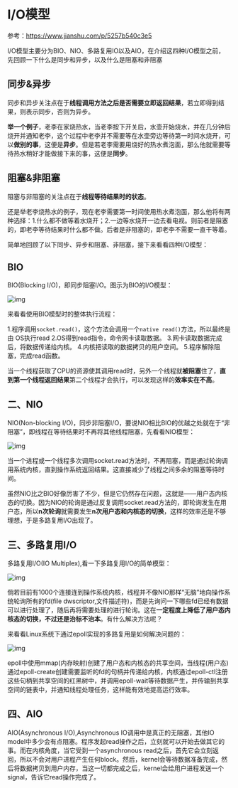 # I/O模型

参考：https://www.jianshu.com/p/5257b540c3e5

I/O模型主要分为BIO、NIO、多路复用IO以及AIO，在介绍这四种I/O模型之前，先回顾一下什么是同步和异步，以及什么是阻塞和非阻塞

## 同步&异步

同步和异步关注点在于**线程调用方法之后是否需要立即返回结果**，若立即得到结果，则表示同步，否则为异步。

**举一个例子**，老李在家烧热水，当老李按下开关后，水壶开始烧水，并在几分钟后烧开并通知老李，这个过程中老李并不需要等在水壶旁边等待第一时间水烧开，可以**做别的事**，这便是**异步**。但是若老李需要用烧好的热水煮泡面，那么他就需要等待热水稍好才能做接下来的事，这便是**同步**。



## 阻塞&非阻塞

阻塞与非阻塞的关注点在于**线程等待结果时的状态**。

还是举老李烧热水的例子，现在老李需要第一时间使用热水煮泡面，那么他将有两种选择：1.什么都不做等着水烧开；2.一边等水烧开一边去看电视。则前者是阻塞的，即老李等待结果时什么都不做。后者是非阻塞的，即老李不需要一直干等着。



简单地回顾了以下同步、异步和阻塞、非阻塞，接下来看看四种I/O模型：

## BIO

BIO(Blocking I/O)，即同步阻塞I/O。图示为BIO的I/O模型：

![img](http://kylescloud.top/site/pic/BIO.png)

来看看使用BIO模型时的整体执行流程：

1.程序调用`socket.read()`，这个方法会调用一个`native read()`方法，所以最终是由 OS执行read
2.OS得到read指令，命令网卡读取数据。
3.网卡读取数据完成后，将数据传递给内核。
4.内核把读取的数据拷贝的用户空间。
5.程序解除阻塞，完成read函数。



当一个线程获取了CPU的资源使其调用read时，另外一个线程就**被阻塞**住了，**直到第一个线程返回结果**第二个线程才会执行，可以发现这样的**效率实在不高**。



## 二、NIO

NIO(Non-blocking I/O)，同步非阻塞I/O，要说NIO相比BIO的优越之处就在于“非阻塞”，即线程在等待结果时不再将其他线程阻塞，先看看NIO模型：

![img](http://kylescloud.top/site/pic/NIO.png)

当一个进程或一个线程多次调用socket.read方法时，不再阻塞，而是通过轮询调用系统内核，直到操作系统返回结果。这直接减少了线程之间多余的阻塞等待时间。

虽然NIO比之BIO好像厉害了不少，但是它仍然存在问题，这就是——用户态内核态的切换。因为NIO的轮询是通过反复调用socket.read方法的，即轮询发生在用户态，所以**n次轮询**就需要发生**n次用户态和内核态的切换**，这样的效率还是不够理想，于是多路复用I/O出现了。



## 三、多路复用I/O

多路复用I/O(IO Multiplex),看一下多路复用I/O的简单模型：

![img](http://kylescloud.top/site/pic/IOMultiplex.jpg)

倘若目前有1000个连接连到操作系统内核，线程并不像NIO那样“无脑”地向操作系统轮询所有的fd(file dwscriptor,文件描述符)，而是先询问一下哪些fd已经有数据可以进行处理了，随后再将需要处理的进行轮询。这在**一定程度上降低了用户态内核态的切换，不过还是治标不治本**。有什么解决方法呢？

来看看Linux系统下通过epoll实现的多路复用是如何解决问题的：

![img](http://kylescloud.top/site/pic/LinuxEpoll.jpg)

epoll中使用mmap(内存映射)创建了用户态和内核态的共享空间，当线程(用户态)通过epoll-create创建需要监听的fd的句柄并传递给内核，内核通过epoll-ctl注册这些句柄到共享空间的红黑树中，并调用epoll-wait等待数据产生，并传输到共享空间的链表中，并通知线程处理任务，这样能有效地提高运行效率。



## 四、AIO

AIO(Asynchronous I/O),Asynchronous IO调用中是真正的无阻塞，其他IO model中多少会有点阻塞。程序发起read操作之后，立刻就可以开始去做其它的事。而在内核角度，当它受到一个asynchronous read之后，首先它会立刻返回，所以不会对用户进程产生任何block。然后，kernel会等待数据准备完成，然后将数据拷贝到用户内存，当这一切都完成之后，kernel会给用户进程发送一个signal，告诉它read操作完成了。